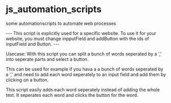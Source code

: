 # js_automation_scripts
some automationscripts to automate web processes


--- This script is explicitly used for a specific website. To use it for your website, you must change inpputField and addButton with the ids of inputField and Button. ---

Usecase: With this script you can split a bunch of words seperated by a ',' into seperate parts and select a button.

This can be used for example if you hava a a bunch of words seperated by a ',' and need to add each word seperately to an input field and add them by clicking on a button.

This script easily adds each word seperately instead of adding the whole text. It seperates each word and clicks the button for the word.
